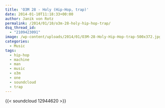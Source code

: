 ```yaml
---
title: 'O3M 28 - Holy (Hip-Hop, trap)'
date: 2014-01-10T11:18:33+00:00
author: Janik von Rotz
permalink: /2014/01/10/o3m-28-holy-hip-hop-trap/
dsq_thread_id:
  - "2109423091"
image: /wp-content/uploads/2014/01/O3M-28-Holy-Hip-Hop-trap-500x372.jpg
categories:
  - Music
tags:
  - hip-hop
  - machine
  - man
  - music
  - o3m
  - one
  - soundcloud
  - trap
---
```

{{< soundcloud 12944620 >}}